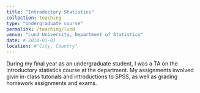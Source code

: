 ```yaml
---
title: "Introductory Statistics"
collection: teaching
type: "Undergraduate course"
permalink: /teaching/lund
venue: "Lund University, Department of Statistics"
date: # 2014-01-01
location: #"City, Country"
---
```


During my final year as an undergraduate student, I was a TA on the introductory statistics course at the department. My assignments involved givin in-class tutorials and introductions to SPSS, as well as grading homework assignments and exams.